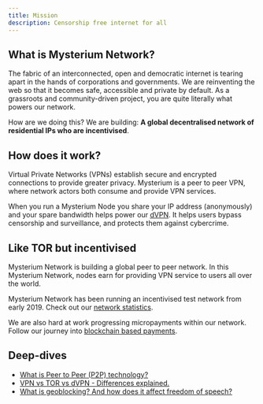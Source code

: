 ```yaml
---
title: Mission
description: Censorship free internet for all
---
```


## What is Mysterium Network? 
The fabric of an interconnected, open and democratic internet is tearing apart in the hands of corporations and governments. 
We are reinventing the web so that it becomes safe, accessible and private by default. As a grassroots and community-driven project, you are quite literally what powers our network.

How are we doing this? We are building: <b>A global decentralised network of residential IPs who are incentivised</b>.


## How does it work?
Virtual Private Networks (VPNs) establish secure and encrypted connections to provide greater privacy. Mysterium is a peer to peer VPN, where network actors both consume and provide VPN services. 

When you run a Mysterium Node you share your IP address (anonymously) and your spare bandwidth helps power our <a href="https://mysterium.network/apps/">dVPN</a>. It helps users bypass censorship and surveillance, and protects them against cybercrime. 

## Like TOR but incentivised
Mysterium Network is building a global peer to peer network. In this Mysterium Network, nodes earn for providing VPN service to users all over the world. 

Mysterium Network has been running an incentivised test network from early 2019. Check out our <a href="https://my.mysterium.network/network">network statistics</a>. 

We are also hard at work progressing micropayments within our network. Follow our journey into <a href="https://mysterium.network/blog/">blockchain based payments</a>.

## Deep-dives
<ul>
  <li><a href="https://mysterium.network/2020/06/26/what-is-p2p-peer-to-peer-technology/">What is Peer to Peer (P2P) technology?</a></li>
  <li><a href="https://mysterium.network/2020/06/26/what-is-p2p-peer-to-peer-technology/">VPN vs TOR vs dVPN - Differences explained.</a></li>
  <li><a href="https://mysterium.network/2019/12/03/geoblocking-its-impact-on-free-speech-to-free-movies-online/">What is geoblocking? And how does it affect freedom of speech?</a></li>
